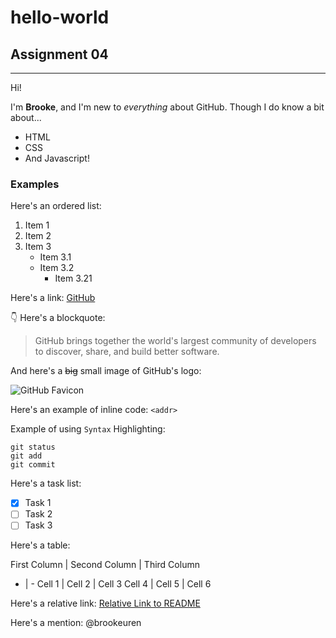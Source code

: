 # hello-world
## Assignment 04
---

Hi!

I'm **Brooke**, and I'm new to *everything* about GitHub.
Though I do know a bit about...
* HTML
* CSS
* And Javascript!

### Examples

Here's an ordered list:
1. Item 1
1. Item 2
1. Item 3
   - Item 3.1
   - Item 3.2
     - Item 3.21
    
Here's a link:
[GitHub](https://github.com/)
 

:point_down: Here's a blockquote:

>GitHub brings together the world's largest community of developers to discover, share, and build better software. 

And here's a ~~big~~ small image of GitHub's logo:

![GitHub Favicon](https://github.com/favicon.ico)

Here's an example of inline code:
`<addr>`

Example of using `Syntax` Highlighting:
```
git status
git add
git commit

```

Here's a task list:

- [x] Task 1
- [ ] Task 2
- [ ] Task 3

Here's a table:

First Column | Second Column | Third Column
- | -
Cell 1 | Cell 2 | Cell 3
Cell 4 | Cell 5 | Cell 6

Here's a relative link:
[Relative Link to README](/README.md)

Here's a mention: @brookeuren


